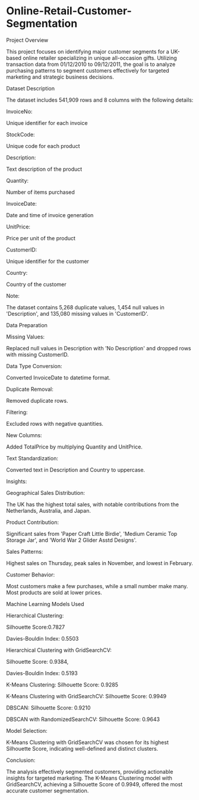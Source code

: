 # Online-Retail-Customer-Segmentation
Project Overview

This project focuses on identifying major customer segments for a UK-based online retailer specializing in unique all-occasion gifts. Utilizing transaction data from 01/12/2010 to 09/12/2011, the goal is to analyze purchasing patterns to segment customers effectively for targeted marketing and strategic business decisions.

Dataset Description

The dataset includes 541,909 rows and 8 columns with the following details:

InvoiceNo: 

Unique identifier for each invoice

StockCode:

Unique code for each product

Description:

Text description of the product

Quantity:

Number of items purchased

InvoiceDate:

Date and time of invoice generation

UnitPrice:

Price per unit of the product

CustomerID:

Unique identifier for the customer

Country:

Country of the customer

Note: 

The dataset contains 5,268 duplicate values, 1,454 null values in 'Description', and 135,080 missing values in 'CustomerID'.

Data Preparation

Missing Values: 

Replaced null values in Description with 'No Description' and dropped rows with missing CustomerID.

Data Type Conversion: 

Converted InvoiceDate to datetime format.

Duplicate Removal:

Removed duplicate rows.

Filtering: 

Excluded rows with negative quantities.


New Columns: 

Added TotalPrice by multiplying Quantity and UnitPrice.


Text Standardization: 

Converted text in Description and Country to uppercase.

Insights:

Geographical Sales Distribution: 

The UK has the highest total sales, with notable contributions from the Netherlands, Australia, and Japan.


Product Contribution: 

Significant sales from 'Paper Craft Little Birdie', 'Medium Ceramic Top Storage Jar', and 'World War 2 Glider Asstd Designs'.

Sales Patterns: 

Highest sales on Thursday, peak sales in November, and lowest in February.

Customer Behavior: 

Most customers make a few purchases, while a small number make many. Most products are sold at lower prices.

Machine Learning Models Used

Hierarchical Clustering: 

Silhouette Score:0.7827

Davies-Bouldin Index: 0.5503

Hierarchical Clustering with GridSearchCV: 

Silhouette Score: 0.9384, 

Davies-Bouldin Index: 0.5193

K-Means Clustering: Silhouette Score: 0.9285

K-Means Clustering with GridSearchCV: Silhouette Score: 0.9949

DBSCAN: Silhouette Score: 0.9210

DBSCAN with RandomizedSearchCV: Silhouette Score: 0.9643

Model Selection: 

K-Means Clustering with GridSearchCV was chosen for its highest Silhouette Score, indicating well-defined and distinct clusters.

Conclusion:

The analysis effectively segmented customers, providing actionable insights for targeted marketing. The K-Means Clustering model with GridSearchCV, achieving a Silhouette Score of 0.9949, offered the most accurate customer segmentation.



